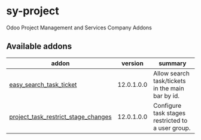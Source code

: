 # sy-project
Odoo Project Management and Services Company Addons

[//]: # (addons)

Available addons
----------------
addon | version | summary
--- | --- | ---
[easy_search_task_ticket](easy_search_task_ticket/) | 12.0.1.0.0 | Allow search task/tickets in the main bar by id.
[project_task_restrict_stage_changes](project_task_restrict_stage_changes/) | 12.0.1.0.0 | Configure task stages restricted to a user group.


[//]: # (end addons)
